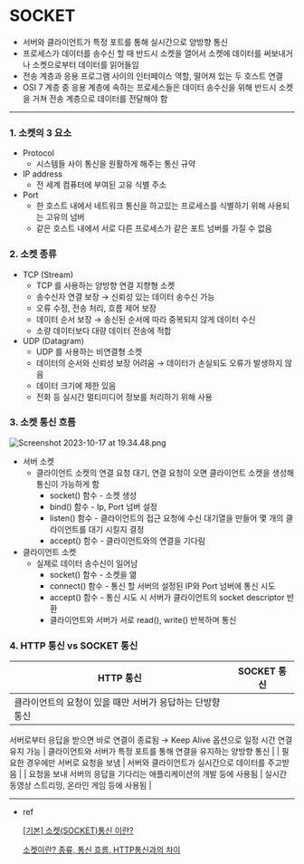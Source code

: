 # SOCKET

- 서버와 클라이언트가 특정 포트를 통해 실시간으로 양방향 통신
- 프로세스가 데이터를 송수신 할 때 반드시 소켓을 열어서 소켓에 데이터를 써보내거나 소켓으로부터 데이터를 읽어들임
- 전송 계층과 응용 프로그램 사이의 인터페이스 역할, 떨어져 있는 두 호스트 연결
- OSI 7 계층 중 응용 계층에 속하는 프로세스들은 데이터 송수신을 위해 반드시 소켓을 거쳐 전송 계층으로 데이터를 전달해야 함

---

### 1. 소켓의 3 요소

- Protocol
    - 시스템들 사이 통신을 원활하게 해주는 통신 규약
- IP address
    - 전 세계 컴퓨터에 부여된 고유 식별 주소
- Port
    - 한 호스트 내에서 네트워크 통신을 하고있는 프로세스를 식별하기 위해 사용되는 고유의 넘버
    - 같은 호스트 내에서 서로 다른 프로세스가 같은 포트 넘버를 가질 수 없음

### 2. 소켓 종류

- TCP (Stream)
    - TCP 를 사용하는 양방향 연결 지향형 소켓
    - 송수신자 연결 보장 → 신뢰성 있는 데이터 송수신 가능
    - 오류 수정, 전송 처리, 흐름 제어 보장
    - 데이터 순서 보장 → 송신된 순서에 따라 중복되지 않게 데이터 수신
    - 소량 데이터보다 대량 데이터 전송에 적합
- UDP (Datagram)
    - UDP 를 사용하는 비연결형 소켓
    - 데이터의 순서와 신뢰성 보장 어려움 → 데이터가 손실되도 오류가 발생하지 않음
    - 데이터 크기에 제한 있음
    - 전화 등 실시간 멀티미디어 정보를 처리하기 위해 사용

### 3. 소켓 통신 흐름

![Screenshot 2023-10-17 at 19.34.48.png](SOCKET%209bacecd58a0f49678467940b3c004f0b/Screenshot_2023-10-17_at_19.34.48.png)

- 서버 소켓
    - 클라이언트 소켓의 연결 요청 대기, 연결 요청이 오면 클라이언트 소켓을 생성해 통신이 가능하게 함
        - socket() 함수 - 소켓 생성
        - bind() 함수 - Ip, Port 넘버 설정
        - listen() 함수 - 클라이언트의 접근 요청에 수신 대기열을 만들어 몇 개의 클라이언트를 대기 시킬지 결정
        - accept() 함수 - 클라이언트와의 연결을 기다림
- 클라이언트 소켓
    - 실제로 데이터 송수신이 일어남
        - socket() 함수 - 소켓을 엶
        - connect() 함수 - 통신 할 서버의 설정된 IP와 Port 넘버에 통신 시도
        - accept() 함수 - 통신 시도 시 서버가 클라이언트의 socket descriptor 반환
        - 클라이언트와 서버가 서로 read(), write() 반복하며 통신

### 4. HTTP 통신 vs SOCKET 통신

| HTTP 통신 | SOCKET 통신 |
| --- | --- |
| 클라이언트의 요청이 있을 때만 서버가 응답하는 단방향 통신
서버로부터 응답을 받으면 바로 연결이 종료됨
→ Keep Alive 옵션으로 일정 시간 연결 유지 가능 | 클라이언트와 서버가 특정 포트를 통해 연결을 유지하는 양방향 통신 |
| 필요한 경우에만 서버로 요청을 보냄 | 서버와 클라이언트가 실시간으로 데이터를 주고받음 |
| 요청을 보내 서버의 응답을 기다리는 애플리케이션의 개발 등에 사용됨 | 실시간 동영상 스트리밍, 온라인 게임 등에 사용됨 |

---

- ref
    
    [[기본] 소켓(SOCKET)통신 이란?](https://helloworld-88.tistory.com/215)
    
    [소켓이란? 종류, 통신 흐름, HTTP통신과의 차이](https://velog.io/@newdana01/소켓이란-종류-통신-흐름-HTTP통신과의-차이)

